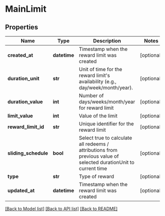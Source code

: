 # MainLimit

## Properties
Name | Type | Description | Notes
------------ | ------------- | ------------- | -------------
**created_at** | **datetime** | Timestamp when the reward limit was created | [optional] 
**duration_unit** | **str** | Unit of time for the reward limit&#39;s availability (e.g., day/week/month/year). | [optional] 
**duration_value** | **int** | Number of days/weeks/month/year for reward limit | [optional] 
**limit_value** | **int** | Value of the limit | [optional] 
**reward_limit_id** | **str** | Unique identifier for the reward limit | [optional] 
**sliding_schedule** | **bool** | Select true to calculate all redeems / attributions from previous value of selected durationUnit to current time | [optional] 
**type** | **str** | Type of reward | [optional] 
**updated_at** | **datetime** | Timestamp when the reward limit was created | [optional] 

[[Back to Model list]](../README.md#documentation-for-models) [[Back to API list]](../README.md#documentation-for-api-endpoints) [[Back to README]](../README.md)


